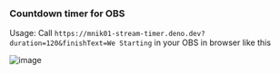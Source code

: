 ### Countdown timer for OBS

Usage:
Call ```https://mnik01-stream-timer.deno.dev?duration=120&finishText=We Starting```  in your OBS in browser like this


![image](https://user-images.githubusercontent.com/39025497/178022864-0129fbae-aee0-43a5-8d05-e5d24c8b8db9.png)
